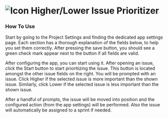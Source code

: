 # ![Icon](../../raw/main/assets/icon-x64.png) Higher/Lower Issue Prioritizer

### How To Use
Start by going to the Project Settings and finding the dedicated app settings page. Each section has a thorough explanation of the fields below, to help you set them correctly. After pressing the save button, you should see a green check mark appear next to the button if all fields are valid.

After configuring the app, you can start using it. After opening an issue, click the Start button to start prioritizing the issue. This button is located amongst the other issue fields on the right. You will be prompted with an issue. Click Higher if the selected issue is more important than the shown issue. Similarly, click Lower if the selected issue is less important than the shown issue.

After a handful of prompts, the issue will be moved into position and the configured action (from the app settings) will be performed. Also the issue will automatically be assigned to a sprint if needed.
